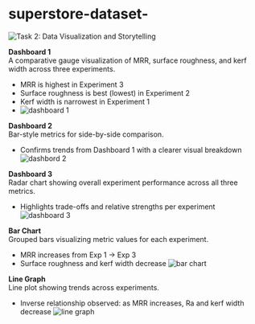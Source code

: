 # superstore-dataset-
![Task 2: Data Visualization and Storytelling](./heading.png)

**Dashboard 1**  
A comparative gauge visualization of MRR, surface roughness, and kerf width across three experiments.  
- MRR is highest in Experiment 3  
- Surface roughness is best (lowest) in Experiment 2  
- Kerf width is narrowest in Experiment 1
- ![dashboard 1](https://github.com/user-attachments/assets/1f7a9956-d2c6-441e-bde1-07df2451418b)


**Dashboard 2**  
Bar-style metrics for side-by-side comparison.  
- Confirms trends from Dashboard 1 with a clearer visual breakdown
![dashbord 2](https://github.com/user-attachments/assets/d75c0237-ffc9-45dd-b35b-d3a9c1bb6ce6)

**Dashboard 3**  
Radar chart showing overall experiment performance across all three metrics.  
- Highlights trade-offs and relative strengths per experiment
![dashboard 3](https://github.com/user-attachments/assets/de0a4dc8-2c72-4d03-9a70-8ad8c37dbe09)

**Bar Chart**  
Grouped bars visualizing metric values for each experiment.  
- MRR increases from Exp 1 → Exp 3  
- Surface roughness and kerf width decrease
![bar chart ](https://github.com/user-attachments/assets/6c1f05d1-3abc-46ac-b07e-ab1ff1367551)

**Line Graph**  
Line plot showing trends across experiments.  
- Inverse relationship observed: as MRR increases, Ra and kerf width decrease
![line graph](https://github.com/user-attachments/assets/92e55347-94b0-47d1-8539-6bd866f50af4)
